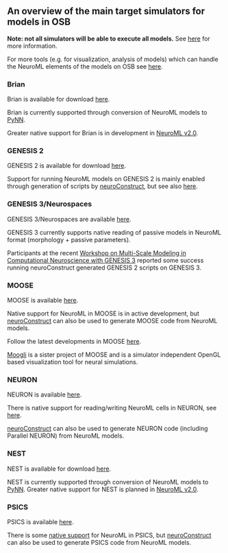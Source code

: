 An overview of the main target simulators for models in OSB
-----------------------------------------------------------

**Note: not all simulators will be able to execute all models.** See [here](/status) for more information.

For more tools (e.g. for visualization, analysis of models) which can handle the NeuroML elements of the models on OSB see [here](http://www.neuroml.org/tool_support.php).

### Brian

Brian is available for download [here](http://briansimulator.org).

Brian is currently supported through conversion of NeuroML models to [PyNN](http://neuralensemble.org/trac/PyNN).

Greater native support for Brian is in development in [NeuroML v2.0](http:///www.neuroml.org/neuroml2).

### GENESIS 2

GENESIS 2 is available for download [here](http://genesis-sim.org/project/genesis).

Support for running NeuroML models on GENESIS 2 is mainly enabled through generation of scripts by [neuroConstruct](http://www.opensourcebrain.org/projects/neuroconstructprojects/wiki/Wiki), but see also [here](http://www.neuroml.org/tool_support.php#GENESIS).

### GENESIS 3/Neurospaces

GENESIS 3/Neurospaces are available [here](http://neurospaces.sourceforge.net).

GENESIS 3 currently supports native reading of passive models in NeuroML format (morphology + passive parameters).

Participants at the recent [Workshop on Multi-Scale Modeling in Computational Neuroscience with GENESIS 3](http://www.gradschool.uni-luebeck.de/index.php?id=377) reported some success running neuroConstruct generated GENESIS 2 scripts on GENESIS 3.

### MOOSE

MOOSE is available [here](http://moose.sourceforge.net).

Native support for NeuroML in MOOSE is in active development, but [neuroConstruct](http://www.opensourcebrain.org/projects/neuroconstructprojects/wiki/Wiki) can also be used to generate MOOSE code from NeuroML models.

Follow the latest developments in MOOSE [here](http://moose.svn.sourceforge.net/viewvc/moose/moose).

[Moogli](http://moose.ncbs.res.in/moogli/) is a sister project of MOOSE and is a simulator independent OpenGL based visualization tool for neural simulations.

### NEURON

NEURON is available [here](http://www.neuron.yale.edu/neuron).

There is native support for reading/writing NeuroML cells in NEURON, see [here](http://www.neuroml.org/neuron_tools.php).

[neuroConstruct](http://www.opensourcebrain.org/projects/neuroconstructprojects/wiki/Wiki) can also be used to generate NEURON code (including Parallel NEURON) from NeuroML models.

### NEST

NEST is available for download [here](http://www.nest-initiative.org).

NEST is currently supported through conversion of NeuroML models to [PyNN](http://neuralensemble.org/trac/PyNN). Greater native support for NEST is planned in [NeuroML v2.0](http:///www.neuroml.org/neuroml2).

### PSICS

PSICS is available [here](http://www.psics.org).

There is some [native support](http://www.psics.org/neuroml/index.html) for NeuroML in PSICS, but [neuroConstruct](http://www.opensourcebrain.org/projects/neuroconstructprojects/wiki/Wiki) can also be used to generate PSICS code from NeuroML models.
